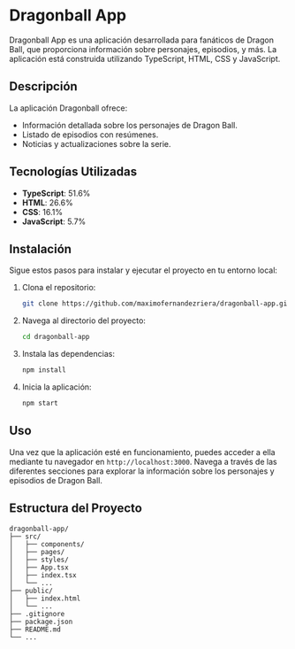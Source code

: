 # Dragonball App

Dragonball App es una aplicación desarrollada para fanáticos de Dragon Ball, que proporciona información sobre personajes, episodios, y más. La aplicación está construida utilizando TypeScript, HTML, CSS y JavaScript.

## Descripción

La aplicación Dragonball ofrece:
- Información detallada sobre los personajes de Dragon Ball.
- Listado de episodios con resúmenes.
- Noticias y actualizaciones sobre la serie.

## Tecnologías Utilizadas

- **TypeScript**: 51.6%
- **HTML**: 26.6%
- **CSS**: 16.1%
- **JavaScript**: 5.7%

## Instalación

Sigue estos pasos para instalar y ejecutar el proyecto en tu entorno local:

1. Clona el repositorio:
    ```bash
    git clone https://github.com/maximofernandezriera/dragonball-app.git
    ```

2. Navega al directorio del proyecto:
    ```bash
    cd dragonball-app
    ```

3. Instala las dependencias:
    ```bash
    npm install
    ```

4. Inicia la aplicación:
    ```bash
    npm start
    ```

## Uso

Una vez que la aplicación esté en funcionamiento, puedes acceder a ella mediante tu navegador en `http://localhost:3000`. Navega a través de las diferentes secciones para explorar la información sobre los personajes y episodios de Dragon Ball.

## Estructura del Proyecto

```plaintext
dragonball-app/
├── src/
│   ├── components/
│   ├── pages/
│   ├── styles/
│   ├── App.tsx
│   ├── index.tsx
│   └── ...
├── public/
│   ├── index.html
│   └── ...
├── .gitignore
├── package.json
├── README.md
└── ...
